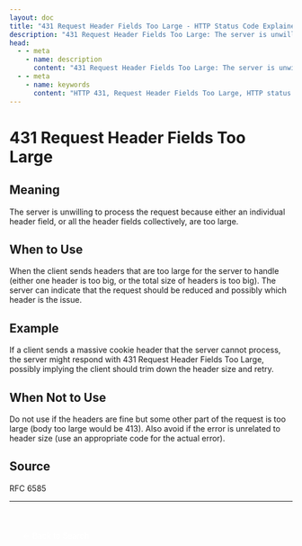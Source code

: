 ```yaml
---
layout: doc
title: "431 Request Header Fields Too Large - HTTP Status Code Explained"
description: "431 Request Header Fields Too Large: The server is unwilling to process the request because either an individual header field, or all the header fields colle..."
head:
  - - meta
    - name: description
      content: "431 Request Header Fields Too Large: The server is unwilling to process the request because either an individual header field, or all the header fields colle..."
  - - meta
    - name: keywords
      content: "HTTP 431, Request Header Fields Too Large, HTTP status code, REST API, web development"
---
```


# 431 Request Header Fields Too Large

## Meaning

The server is unwilling to process the request because either an individual header field, or all the header fields collectively, are too large.

## When to Use

When the client sends headers that are too large for the server to handle (either one header is too big, or the total size of headers is too big). The server can indicate that the request should be reduced and possibly which header is the issue.

## Example

If a client sends a massive cookie header that the server cannot process, the server might respond with 431 Request Header Fields Too Large, possibly implying the client should trim down the header size and retry.

## When Not to Use

Do not use if the headers are fine but some other part of the request is too large (body too large would be 413). Also avoid if the error is unrelated to header size (use an appropriate code for the actual error).

## Source

RFC 6585

---

<div style="margin-top: 40px;">
  <a href="/http-codes/" style="display: inline-block; padding: 12px 24px; background: hsl(var(--primary)); color: white; text-decoration: none; border-radius: var(--radius); font-weight: 500; transition: all 0.2s ease;">← Back to Search</a>
</div>
